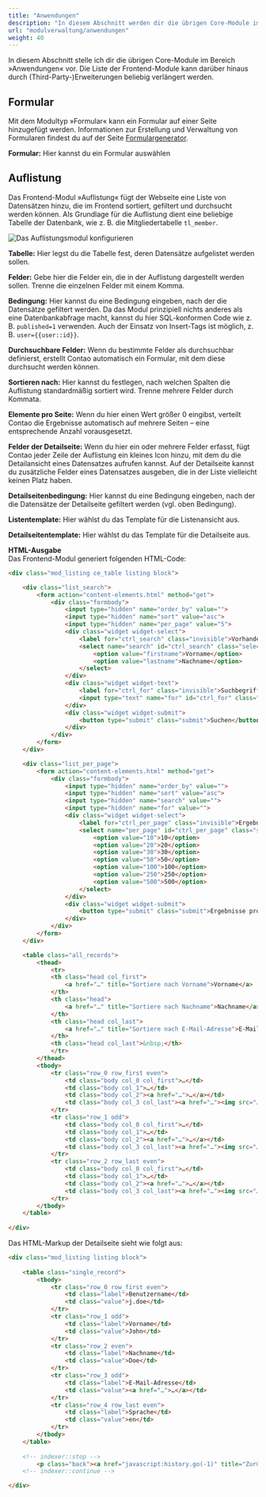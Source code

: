```yaml
---
title: "Anwendungen"
description: "In diesem Abschnitt werden dir die übrigen Core-Module im Bereich »Anwendungen« vorgestellt."
url: "modulverwaltung/anwendungen"
weight: 40
---
```


In diesem Abschnitt stelle ich dir die übrigen Core-Module im Bereich »Anwendungen« vor. Die Liste der Frontend-Module 
kann darüber hinaus durch (Third-Party-)Erweiterungen beliebig verlängert werden.


## Formular

Mit dem Modultyp »Formular« kann ein Formular auf einer Seite hinzugefügt werden. Informationen zur Erstellung und 
Verwaltung von Formularen findest du auf der Seite [Formulargenerator](../../formulargenerator/).

**Formular:** Hier kannst du ein Formular auswählen


## Auflistung

Das Frontend-Modul »Auflistung« fügt der Webseite eine Liste von Datensätzen hinzu, die im Frontend sortiert, gefiltert 
und durchsucht werden können. Als Grundlage für die Auflistung dient eine beliebige Tabelle der Datenbank, wie z. B. 
die Mitgliedertabelle `tl_member`.

![Das Auflistungsmodul konfigurieren](/de/module-management/images/de/das-auflistungsmodul-konfigurieren.png)

**Tabelle:** Hier legst du die Tabelle fest, deren Datensätze aufgelistet werden sollen.

**Felder:** Gebe hier die Felder ein, die in der Auflistung dargestellt werden sollen. Trenne die einzelnen Felder mit 
einem Komma.

**Bedingung:** Hier kannst du eine Bedingung eingeben, nach der die Datensätze gefiltert werden. Da das Modul 
prinzipiell nichts anderes als eine Datenbankabfrage macht, kannst du hier SQL-konformen Code wie z. B. 
`published=1` verwenden. Auch der Einsatz von Insert-Tags ist möglich, z. B. `user={{user::id}}`.

**Durchsuchbare Felder:** Wenn du bestimmte Felder als durchsuchbar definierst, erstellt Contao automatisch ein 
Formular, mit dem diese durchsucht werden können.

**Sortieren nach:** Hier kannst du festlegen, nach welchen Spalten die Auflistung standardmäßig sortiert wird. Trenne 
mehrere Felder durch Kommata.

**Elemente pro Seite:** Wenn du hier einen Wert größer 0 eingibst, verteilt Contao die Ergebnisse automatisch auf 
mehrere Seiten – eine entsprechende Anzahl vorausgesetzt.

**Felder der Detailseite:** Wenn du hier ein oder mehrere Felder erfasst, fügt Contao jeder Zeile der Auflistung ein 
kleines Icon hinzu, mit dem du die Detailansicht eines Datensatzes aufrufen kannst. Auf der Detailseite kannst du 
zusätzliche Felder eines Datensatzes ausgeben, die in der Liste vielleicht keinen Platz haben.

**Detailseitenbedingung:** Hier kannst du eine Bedingung eingeben, nach der die Datensätze der Detailseite gefiltert 
werden (vgl. oben Bedingung).

**Listentemplate:** Hier wählst du das Template für die Listenansicht aus.

**Detailseitentemplate:** Hier wählst du das Template für die Detailseite aus.

**HTML-Ausgabe**  
Das Frontend-Modul generiert folgenden HTML-Code:

```html
<div class="mod_listing ce_table listing block">

    <div class="list_search">
        <form action="content-elements.html" method="get">
            <div class="formbody">
                <input type="hidden" name="order_by" value="">
                <input type="hidden" name="sort" value="asc">
                <input type="hidden" name="per_page" value="5">
                <div class="widget widget-select">
                    <label for="ctrl_search" class="invisible">Vorhandene Felder</label>
                    <select name="search" id="ctrl_search" class="select">
                        <option value="firstname">Vorname</option>
                        <option value="lastname">Nachname</option>
                    </select>
                </div>
                <div class="widget widget-text">
                    <label for="ctrl_for" class="invisible">Suchbegriffe</label>
                    <input type="text" name="for" id="ctrl_for" class="text" value="">
                </div>
                <div class="widget widget-submit">
                    <button type="submit" class="submit">Suchen</button>
                </div>
            </div>
        </form>
    </div>

    <div class="list_per_page">
        <form action="content-elements.html" method="get">
            <div class="formbody">
                <input type="hidden" name="order_by" value="">
                <input type="hidden" name="sort" value="asc">
                <input type="hidden" name="search" value="">
                <input type="hidden" name="for" value="">
                <div class="widget widget-select">
                    <label for="ctrl_per_page" class="invisible">Ergebnisse pro Seite</label>
                    <select name="per_page" id="ctrl_per_page" class="select">
                        <option value="10">10</option>
                        <option value="20">20</option>
                        <option value="30">30</option>
                        <option value="50">50</option>
                        <option value="100">100</option>
                        <option value="250">250</option>
                        <option value="500">500</option>
                    </select>
                </div>
                <div class="widget widget-submit">
                    <button type="submit" class="submit">Ergebnisse pro Seite</button>
                </div>
            </div>
        </form>
    </div>

    <table class="all_records">
        <thead>
            <tr>
            <th class="head col_first">
                <a href="…" title="Sortiere nach Vorname">Vorname</a>
            </th>
            <th class="head">
                <a href="…" title="Sortiere nach Nachname">Nachname</a>
            </th>
            <th class="head col_last">
                <a href="…" title="Sortiere nach E-Mail-Adresse">E-Mail-Adresse</a>
            </th>
            <th class="head col_last">&nbsp;</th>
            </tr>
        </thead>
        <tbody>
            <tr class="row_0 row_first even">
                <td class="body col_0 col_first">…</td>
                <td class="body col_1">…</td>
                <td class="body col_2"><a href="…">…</a></td>
                <td class="body col_3 col_last"><a href="…"><img src="…" width="16" height="16" alt=""></a></td>
            </tr>
            <tr class="row_1 odd">
                <td class="body col_0 col_first">…</td>
                <td class="body col_1">…</td>
                <td class="body col_2"><a href="…">…</a></td>
                <td class="body col_3 col_last"><a href="…"><img src="…" width="16" height="16" alt=""></a></td>
            </tr>
            <tr class="row_2 row_last even">
                <td class="body col_0 col_first">…</td>
                <td class="body col_1">…</td>
                <td class="body col_2"><a href="…">…</a></td>
                <td class="body col_3 col_last"><a href="…"><img src="…" width="16" height="16" alt=""></a></td>
            </tr>
        </tbody>
    </table>
  
</div>
```

Das HTML-Markup der Detailseite sieht wie folgt aus:

```html
<div class="mod_listing listing block">
  
    <table class="single_record">
        <tbody>
            <tr class="row_0 row_first even">
                <td class="label">Benutzername</td>
                <td class="value">j.doe</td>
            </tr>
            <tr class="row_1 odd">
                <td class="label">Vorname</td>
                <td class="value">John</td>
            </tr>
            <tr class="row_2 even">
                <td class="label">Nachname</td>
                <td class="value">Doe</td>
            </tr>
            <tr class="row_3 odd">
                <td class="label">E-Mail-Adresse</td>
                <td class="value"><a href="…">…</a></td>
            </tr>
            <tr class="row_4 row_last even">
                <td class="label">Sprache</td>
                <td class="value">en</td>
            </tr>
        </tbody>
    </table>
    
    <!-- indexer::stop -->
        <p class="back"><a href="javascript:history.go(-1)" title="Zurück">Zurück</a></p>
    <!-- indexer::continue -->

</div>
```
